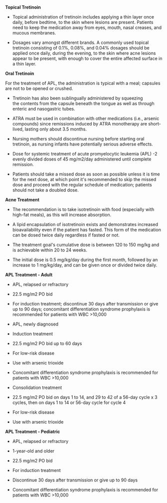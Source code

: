 **Topical Tretinoin**

- Topical administration of tretinoin includes applying a thin layer once daily, before bedtime, to the skin where lesions are present. Patients need to keep the medication away from eyes, mouth, nasal creases, and mucous membranes.

- Dosages vary amongst different brands. A commonly used topical tretinoin consisting of 0.1%, 0.08%, and 0.04% dosages should be applied once daily, during the evening, to the skin where acne lesions appear to be present, with enough to cover the entire affected surface in a thin layer.

**Oral Tretinoin**

For the treatment of APL, the administration is typical with a meal; capsules are not to be opened or crushed.

- Tretinoin has also been sublingually administered by squeezing the contents from the capsule beneath the tongue as well as through enteric and nasogastric tubes.

- ATRA must be used in combination with other medications (i.e., arsenic compounds) since remissions induced by ATRA monotherapy are short-lived, lasting only about 3.5 months.

- Nursing mothers should discontinue nursing before starting oral tretinoin, as nursing infants have potentially serious adverse effects.

- Dose for systemic treatment of acute promyelocytic leukemia (APL) -2 evenly divided doses of 45 mg/m2/day administered until complete remission.

- Patients should take a missed dose as soon as possible unless it is time for the next dose, at which point it's recommended to skip the missed dose and proceed with the regular schedule of medication; patients should not take a doubled dose.

**Acne Treatment**

- The recommendation is to take isotretinoin with food (especially with high-fat meals), as this will increase absorption.

- A lipid encapsulation of isotretinoin exists and demonstrates increased bioavailability even if the patient has fasted. This form of the medication can be dosed twice daily regardless if fasted or not.

- The treatment goal's cumulative dose is between 120 to 150 mg/kg and is achievable within 20 to 24 weeks.

- The initial dose is 0.5 mg/kg/day during the first month, followed by an increase to 1 mg/kg/day, and can be given once or divided twice daily.

**APL Treatment - Adult**

- APL, relapsed or refractory

- 22.5 mg/m2 PO bid

- For induction treatment; discontinue 30 days after transmission or give up to 90 days; concomitant differentiation syndrome prophylaxis is recommended for patients with WBC >10,000


- APL, newly diagnosed 

- Induction treatment

- 22.5 mg/m2 PO bid up to 60 days
- For low-risk disease
- Use with arsenic trioxide
- Concomitant differentiation syndrome prophylaxis is recommended for patients with WBC >10,000

- Consolidation treatment 

- 22.5 mg/m2 PO bid on days 1 to 14, and 29 to 42 of a 56-day cycle x 3 cycles, then on days 1 to 14 or 56-day cycle for cycle 4
- For low-risk disease
- Use with arsenic trioxide

**APL Treatment - Pediatric**

- APL, relapsed or refractory

- 1-year-old and older

- 22.5 mg/m2 PO bid
- For induction treatment
- Discontinue 30 days after transmission or give up to 90 days
- Concomitant differentiation syndrome prophylaxis is recommended for patients with WBC >10,000